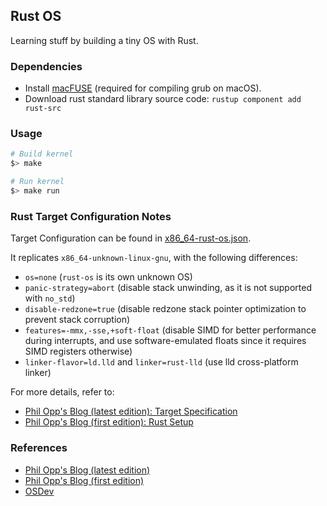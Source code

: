 ## Rust OS
Learning stuff by building a tiny OS with Rust.

### Dependencies
* Install [macFUSE](https://osxfuse.github.io/) (required for compiling grub on macOS).
* Download rust standard library source code: `rustup component add rust-src`

### Usage
```bash
# Build kernel
$> make

# Run kernel
$> make run
```

### Rust Target Configuration Notes
Target Configuration can be found in [x86_64-rust-os.json](./x86_64-rust-os.json).

It replicates `x86_64-unknown-linux-gnu`, with the following differences:
* `os=none` (`rust-os` is its own unknown OS)
* `panic-strategy=abort` (disable stack unwinding, as it is not supported with `no_std`)
* `disable-redzone=true` (disable redzone stack pointer optimization to prevent stack corruption)
* `features=-mmx,-sse,+soft-float` (disable SIMD for better performance during interrupts, and use software-emulated floats since it requires SIMD registers otherwise)
* `linker-flavor=ld.lld` and `linker=rust-lld` (use lld cross-platform linker)

For more details, refer to:
* [Phil Opp's Blog (latest edition): Target Specification](https://os.phil-opp.com/minimal-rust-kernel/#target-specification)
* [Phil Opp's Blog (first edition): Rust Setup](https://os.phil-opp.com/set-up-rust/)

### References
* [Phil Opp's Blog (latest edition)](https://os.phil-opp.com)
* [Phil Opp's Blog (first edition)](https://os.phil-opp.com/edition-1/)
* [OSDev](https://wiki.osdev.org/Main_Page)
